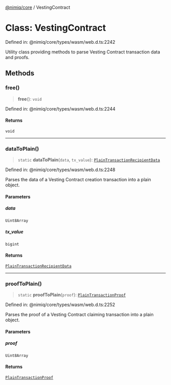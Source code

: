[@nimiq/core](../globals.md) / VestingContract

# Class: VestingContract

Defined in: @nimiq/core/types/wasm/web.d.ts:2242

Utility class providing methods to parse Vesting Contract transaction data and proofs.

## Methods

### free()

> **free**(): `void`

Defined in: @nimiq/core/types/wasm/web.d.ts:2244

#### Returns

`void`

***

### dataToPlain()

> `static` **dataToPlain**(`data`, `tx_value`): [`PlainTransactionRecipientData`](../type-aliases/PlainTransactionRecipientData.md)

Defined in: @nimiq/core/types/wasm/web.d.ts:2248

Parses the data of a Vesting Contract creation transaction into a plain object.

#### Parameters

##### data

`Uint8Array`

##### tx\_value

`bigint`

#### Returns

[`PlainTransactionRecipientData`](../type-aliases/PlainTransactionRecipientData.md)

***

### proofToPlain()

> `static` **proofToPlain**(`proof`): [`PlainTransactionProof`](../type-aliases/PlainTransactionProof.md)

Defined in: @nimiq/core/types/wasm/web.d.ts:2252

Parses the proof of a Vesting Contract claiming transaction into a plain object.

#### Parameters

##### proof

`Uint8Array`

#### Returns

[`PlainTransactionProof`](../type-aliases/PlainTransactionProof.md)
